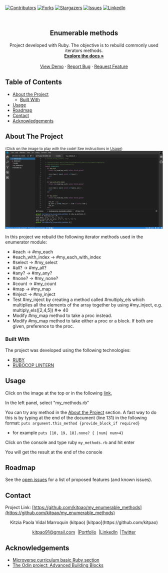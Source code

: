 
<!-- PROJECT SHIELDS -->
[![Contributors][contributors-shield]][contributors-url]
[![Forks][forks-shield]][forks-url]
[![Stargazers][stars-shield]][stars-url]
[![Issues][issues-shield]][issues-url]
[![LinkedIn][linkedin-shield]][linkedin-url]

<!-- PROJECT LOGO -->
<br />
<p align="center">
  <h2 align="center"> Enumerable methods </h2>
  <p align="center">
    Project developed with Ruby. The objective is to rebuild commonly used iterators methods.
    <br />
    <a href="https://github.com/kitpao/my_enumerable_methods"><strong>Explore the docs »</strong></a>
    <br />
    <br />
    <a href="https://github.com/kitpao/my_enumerable_methods">View Demo</a>
    ·
    <a href="https://github.com/kitpao/my_enumerable_methods/issues">Report Bug</a>
    ·
    <a href="https://github.com/kitpao/my_enumerable_methods/issues">Request Feature</a>
  </p>
</p>

## Table of Contents
* [About the Project](#about-the-project)
  * [Built With](#built-with)
* [Usage](#usage)
* [Roadmap](#roadmap)
* [Contact](#contact)
* [Acknowledgements](#acknowledgements)
<!-- ABOUT THE PROJECT -->

## About The Project
<small>(Click on the image to play with the code! See instructions in [Usage](#usage))</small>
[![Product Name Screen Shot][product-screenshot]](http://gitpod.io/github.com/kitpao/my_enumerable_methods/tree/feature/my_methods_feature)

In this project we rebuild the following iterator methods used in the enumerator module:
* #each -> #my_each
* #each_with_index -> #my_each_with_index
* #select -> #my_select
* #all? -> #my_all?
* #any? -> #my_any?
* #none? -> #my_none?
* #count -> #my_count
* #map -> #my_map
* #inject -> #my_inject
* Test #my_inject by creating a method called #multiply_els which multiplies all the elements of the array together by using #my_inject, e.g. multiply_els([2,4,5]) #=> 40
* Modify #my_map method to take a proc instead.
* Modify #my_map method to take either a proc or a block. If both are given, preference to the proc.

### Built With
The project was developed using the following technologies:
- [RUBY](https://www.ruby-lang.org/es/)
- [RUBOCOP LINTERN](https://github.com/microverseinc/linters-config/tree/master/ruby)

## Usage

Click on the image at the top or in the following [link](http://gitpod.io/github.com/kitpao/my_enumerable_methods/tree/feature/my_methods_feature),

In the left panel, select "my_methods.rb"

You can try any method in the [About the Project](#about-the-project) section. A fast way to do this is by typing at the end of the document (line 131) in the following format: `puts argument.this_method {provide_block_if required}`
  * for example `puts [10, 19, 18].none? { |num| num>4} `
  
Click on the console and type ruby `my_methods.rb` and hit enter

You will get the result at the end of the console

## Roadmap

See the [open issues](https://github.com/kitpao/my_enumerable_methods/issues) for a list of proposed features (and known issues).

## Contact
<p align="center">

  Project Link: [https://github.com/kitpao/my_enumerable_methods](https://github.com/kitpao/my_enumerable_methods)

<p align="center">
  Kitzia Paola Vidal Marroquin (kitpao) [kitpao](https://github.com/kitpao)
</p>
<p align="center" style="display: flex; justify-content: center; align-items: center;">
    <a target="_blank" href="https://mail.google.com/mail/?view=cm&fs=1&tf=1&to=kitpao91@gmail.com">
      kitpao91@gmail.com
    </a> &nbsp; |
    <a target="_blank" href="https://github.com/kitpao/Personal_Projects">
        Portfolio
    </a> &nbsp; |
    <a target="_blank" href="https://www.linkedin.com/in/kitzia-paola-vidal/">
      LinkedIn
    </a> &nbsp; |
    <a target="_blank" href="https://twitter.com/Kitpao1">
      Twitter
    </a>
</p>

## Acknowledgements
- [Microverse curriculum basic Ruby section](https://www.microverse.org/?grsf=6ns691)
- [The Odin project: Advanced Building Blocks](https://www.theodinproject.com/courses/ruby-programming/lessons/advanced-building-blocks)

<!-- MARKDOWN LINKS & IMAGES -->
[contributors-shield]: https://img.shields.io/github/contributors/kitpao/my_enumerable_methods.svg?style=flat-square
[contributors-url]: https://github.com/kitpao/my_enumerable_methods/graphs/contributors
[forks-shield]: https://img.shields.io/github/forks/kitpao/my_enumerable_methods.svg?style=flat-square
[forks-url]: https://github.com/kitpao/my_enumerable_methods/network/members
[stars-shield]: https://img.shields.io/github/stars/kitpao/my_enumerable_methods.svg?style=flat-square
[stars-url]: https://github.com/kitpao/my_enumerable_methods/stargazers
[issues-shield]: https://img.shields.io/github/issues/kitpao/my_enumerable_methods.svg?style=flat-square
[issues-url]: https://github.com/kitpao/my_enumerable_methods/issues
[license-shield]: https://img.shields.io/github/license/kitpao/my_enumerable_methods.svg?style=flat-square
[license-url]: https://github.com/kitpao/my_enumerable_methods/blob/master/LICENSE.txt
[linkedin-shield]: https://img.shields.io/badge/-LinkedIn-black.svg?style=flat-square&logo=linkedin&colorB=555
[linkedin-url]: https://www.linkedin.com/in/kitzia-paola-vidal/
[product-screenshot]: project-screenshot.png
